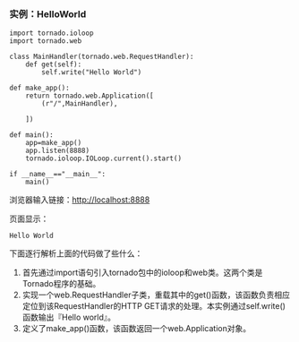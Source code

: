 ### 实例：HelloWorld

```
import tornado.ioloop
import tornado.web

class MainHandler(tornado.web.RequestHandler):
    def get(self):
        self.write("Hello World")

def make_app():
    return tornado.web.Application([
        (r"/",MainHandler),

    ])

def main():
    app=make_app()
    app.listen(8888)
    tornado.ioloop.IOLoop.current().start()

if __name__=="__main__":
    main()
```

浏览器输入链接：[http://localhost:8888](http://localhost:8888)

页面显示：

```
Hello World
```

下面逐行解析上面的代码做了些什么：

1. 首先通过import语句引入tornado包中的ioloop和web类。这两个类是Tornado程序的基础。
2. 实现一个web.RequestHandler子类，重载其中的get\(\)函数，该函数负责相应定位到该RequestHandler的HTTP GET请求的处理。本实例通过self.write\(\)函数输出『Hello world』。
3. 定义了make\_app\(\)函数，该函数返回一个web.Application对象。



